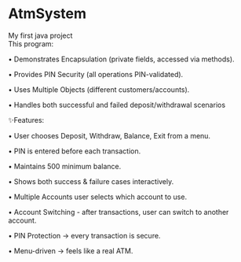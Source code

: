 # AtmSystem
My first java project
<br>
This program:

• Demonstrates Encapsulation (private fields, accessed via methods).

• Provides PIN Security (all operations PIN-validated).

• Uses Multiple Objects (different customers/accounts).

• Handles both successful and failed deposit/withdrawal scenarios

✨Features:

• User chooses Deposit, Withdraw, Balance, Exit from a menu.

• PIN is entered before each transaction.

• Maintains 500 minimum balance.

• Shows both success & failure cases interactively.

• Multiple Accounts user selects  which account to use.

• Account Switching - after transactions, user can switch to another account.

• PIN Protection → every transaction is secure.

• Menu-driven → feels like a real ATM.
